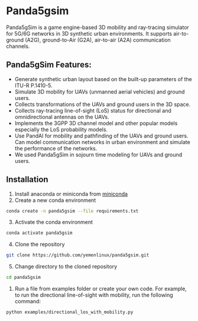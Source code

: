 # Panda5gsim
Panda5gSim is a game engine-based 3D mobility and ray-tracing simulator for 5G/6G networks in 3D synthetic urban environments.
It supports air-to-ground (A2G), ground-to-Air (G2A), air-to-air (A2A) communication channels.

## Panda5gSim Features:
* Generate synthetic urban layout based on the built-up parameters of the ITU-R P.1410-5.
* Simulate 3D mobility for UAVs (unmanned aerial vehicles) and ground users.
* Collects transformations of the UAVs and ground users in the 3D space.
* Collects ray-tracing line-of-sight (LoS) status for directional and omnidirectional antennas on the UAVs.
* Implements the 3GPP 3D channel model and other popular models especially the LoS probability models.
* Use PandAI for mobility and pathfinding of the UAVs and ground users.
    Can model communication networks in urban environment and simulate the performance of the networks.
* We used Panda5gSim in sojourn time modeling for UAVs and ground users.

## Installation
1. Install anaconda or miniconda from [miniconda](https://docs.anaconda.com/miniconda/miniconda-install/)
2. Create a new conda environment
```bash
conda create -n panda5gsim --file requirements.txt
```
3. Activate the conda environment
```bash
conda activate panda5gsim
```
4. Clone the repository
```bash
git clone https://github.com/yemenlinux/panda5gsim.git
```
5. Change directory to the cloned repository
```bash
cd panda5gsim
```
1. Run a file from examples folder or create your own code. For example, to run the directional line-of-sight with mobility, run the following command:
```bash
python examples/directional_los_with_mobility.py
```




